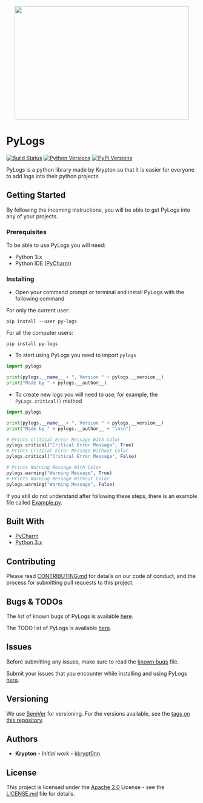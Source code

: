 <p align="center">
  <img width="460" height="300" src="http://www.fillmurray.com/460/300">
</p>

# PyLogs
[![Build Status](https://travis-ci.org/kkrypt0nn/PyLogs.svg?branch=master)](https://travis-ci.org/kkrypt0nn/PyLogs) [![Python Versions](https://img.shields.io/badge/python-3.7%20%7C%203.8-orange)](https://pypi.org/project/py-logs)  [![PyPi Versions](https://img.shields.io/badge/pypi-v2.0.2-blue)](https://pypi.org/project/py-logs) 

PyLogs is a python library made by Krypton so that it is easier for everyone to add logs into their python projects.

## Getting Started
By following the incoming instructions, you will be able to get PyLogs into any of your projects.

### Prerequisites
To be able to use PyLogs you will need:
* Python 3.x
* Python IDE ([PyCharm](https://jetbrains.com/pycharm))

### Installing
* Open your command prompt or terminal and install PyLogs with the following command

For only the current user:
```
pip install --user py-logs
```
For all the computer users:
```
pip install py-logs
```

* To start using PyLogs you need to import `pylogs`

```python
import pylogs

print(pylogs.__name__ + ", Version " + pylogs.__version__)
print("Made by " + pylogs.__author__)
```

* To create new logs you will need to use, for example, the `PyLogs.critical()` method

```python
import pylogs

print(pylogs.__name__ + ", Version " + pylogs.__version__)
print("Made by " + pylogs.__author__ + "\n\n")

# Prints Critical Error Message With Color
pylogs.critical("Critical Error Message", True)
# Prints Critical Error Message Without Color
pylogs.critical("Critical Error Message", False)

# Prints Warning Message With Color
pylogs.warning("Warning Message", True)
# Prints Warning Message Without Color
pylogs.warning("Warning Message", False)
```

If you still do not understand after following these steps, there is an example file called [Example.py](Example.py).

## Built With
* [PyCharm](https://jetbrains.com/pycharm)
* [Python 3.x](https://python.org)

## Contributing
Please read [CONTRIBUTING.md](CONTRIBUTING.md) for details on our code of conduct, and the process for submitting pull requests to this project.

## Bugs & TODOs
The list of known bugs of PyLogs is available [here](BUGS.md).

The TODO list of PyLogs is available [here](TODOS.md).

## Issues
Before submitting any issues, make sure to read the [known bugs](BUGS.md) file.

Submit your issues that you encounter while installing and using PyLogs [here](https://github.com/kkrypt0nn/PyLogs/issues).

## Versioning
We use [SemVer](http://semver.org/) for versioning. For the versions available, see the [tags on this repository](https://github.com/kkrypt0nn/PyLogs/tags).

## Authors
* **Krypton** - *Initial work* - [kkrypt0nn](https://github.com/kkrypt0nn)

## License
This project is licensed under the [Apache 2.0](LICENSE.md) License - see the [LICENSE.md](LICENSE.md) file for details.

